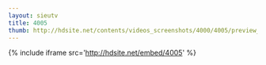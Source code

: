```yaml
---
layout: sieutv
title: 4005
thumb: http://hdsite.net/contents/videos_screenshots/4000/4005/preview_360p.mp4.jpg
---
```

{% include iframe src='http://hdsite.net/embed/4005' %}
 
